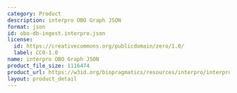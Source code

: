 ```yaml
---
category: Product
description: interpro OBO Graph JSON
format: json
id: obo-db-ingest.interpro.json
license:
  id: https://creativecommons.org/publicdomain/zero/1.0/
  label: CC0-1.0
name: interpro OBO Graph JSON
product_file_size: 1116474
product_url: https://w3id.org/biopragmatics/resources/interpro/interpro.json
layout: product_detail
---
```

